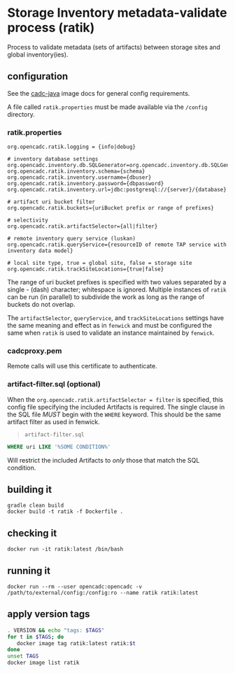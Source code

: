 # Storage Inventory metadata-validate process (ratik)

Process to validate metadata (sets of artifacts) between storage sites and global inventory(ies).

## configuration
See the [cadc-java](https://github.com/opencadc/docker-base/tree/master/cadc-java) image docs for general config requirements.

A file called `ratik.properties` must be made available via the `/config` directory.

### ratik.properties
```
org.opencadc.ratik.logging = {info|debug}

# inventory database settings
org.opencadc.inventory.db.SQLGenerator=org.opencadc.inventory.db.SQLGenerator
org.opencadc.ratik.inventory.schema={schema}
org.opencadc.ratik.inventory.username={dbuser}
org.opencadc.ratik.inventory.password={dbpassword}
org.opencadc.ratik.inventory.url=jdbc:postgresql://{server}/{database}

# artifact uri bucket filter
org.opencadc.ratik.buckets={uriBucket prefix or range of prefixes}

# selectivity
org.opencadc.ratik.artifactSelector={all|filter}

# remote inventory query service (luskan)
org.opencadc.ratik.queryService={resourceID of remote TAP service with inventory data model}

# local site type, true = global site, false = storage site
org.opencadc.ratik.trackSiteLocations={true|false}
```

The range of uri bucket prefixes is specified with two values separated by a 
single - (dash) character; whitespace is ignored. Multiple instances of `ratik` 
can be run (in parallel) to subdivide the work as long as the range of buckets 
do not overlap.

The `artifactSelector`, `queryService`, and `trackSiteLocations` settings have the 
same meaning and effect as in `fenwick` and must be configured the same when `ratik` 
is used to validate an instance maintained by `fenwick`.

### cadcproxy.pem
Remote calls will use this certificate to authenticate.

### artifact-filter.sql (optional)
When the `org.opencadc.ratik.artifactSelector = filter` is specified, this config 
file specifying the included Artifacts is required. The single clause in the SQL 
file *MUST* begin with the `WHERE` keyword. This should be the same artifact filter
as used in fenwick.

> `artifact-filter.sql`
```sql
WHERE uri LIKE '%SOME CONDITION%'
```

Will restrict the included Artifacts to _only_ those that match the SQL condition.


## building it
```
gradle clean build
docker build -t ratik -f Dockerfile .
```

## checking it
```
docker run -it ratik:latest /bin/bash
```

## running it
```
docker run --rm --user opencadc:opencadc -v /path/to/external/config:/config:ro --name ratik ratik:latest
```

## apply version tags
```bash
. VERSION && echo "tags: $TAGS" 
for t in $TAGS; do
   docker image tag ratik:latest ratik:$t
done
unset TAGS
docker image list ratik
```
